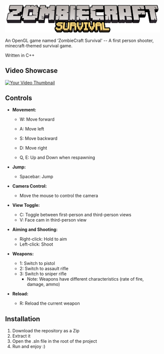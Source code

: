 ![AltText](textures/GameLogo.png)

An OpenGL game named ‘ZombieCraft Survival’ -- A first person shooter, minecraft-themed survival game.

Written in C++

## Video Showcase

[![Your Video Thumbnail](https://img.youtube.com/vi/i4fRV2AtiVs/maxresdefault.jpg)](https://www.youtube.com/watch?v=i4fRV2AtiVs)

## Controls

- **Movement:**
  - W: Move forward
  - A: Move left
  - S: Move backward
  - D: Move right
 
  - Q, E: Up and Down when respawning

- **Jump:**
  - Spacebar: Jump

- **Camera Control:**
  - Move the mouse to control the camera

- **View Toggle:**
  - C: Toggle between first-person and third-person views
  - V: Face cam in third-person view

- **Aiming and Shooting:**
  - Right-click: Hold to aim
  - Left-click: Shoot

- **Weapons:**
  - 1: Switch to pistol
  - 2: Switch to assault rifle
  - 3: Switch to sniper rifle
    - Note: Weapons have different characteristics (rate of fire, damage, ammo)

- **Reload:**
  - R: Reload the current weapon
 
## Installation

1. Download the repository as a Zip
2. Extract it
3. Open the .sln file in the root of the project
4. Run and enjoy :)
